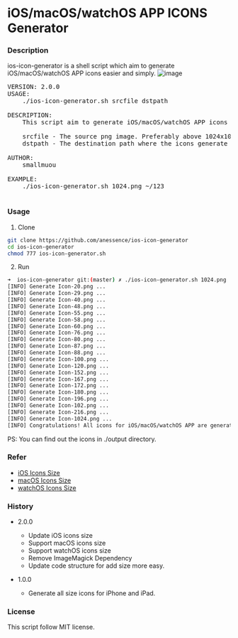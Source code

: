 # iOS/macOS/watchOS APP ICONS Generator

### Description
ios-icon-generator is a shell script which aim to generate iOS/macOS/watchOS APP icons easier and simply.
![image](https://github.com/anessence/ios-icon-generator/blob/master/ios-icon-generator.gif)
<pre>
VERSION: 2.0.0
USAGE:
    ./ios-icon-generator.sh srcfile dstpath

DESCRIPTION:
    This script aim to generate iOS/macOS/watchOS APP icons easier and simply.

    srcfile - The source png image. Preferably above 1024x1024
    dstpath - The destination path where the icons generate to.

AUTHOR:
    smallmuou<smallmuou@163.com>

EXAMPLE:
    ./ios-icon-generator.sh 1024.png ~/123

</pre>

### Usage

1. Clone
```bash
git clone https://github.com/anessence/ios-icon-generator
cd ios-icon-generator
chmod 777 ios-icon-generator.sh
```

2. Run
	
```bash
➜  ios-icon-generator git:(master) ✗ ./ios-icon-generator.sh 1024.png ./output
[INFO] Generate Icon-20.png ...
[INFO] Generate Icon-29.png ...
[INFO] Generate Icon-40.png ...
[INFO] Generate Icon-48.png ...
[INFO] Generate Icon-55.png ...
[INFO] Generate Icon-58.png ...
[INFO] Generate Icon-60.png ...
[INFO] Generate Icon-76.png ...
[INFO] Generate Icon-80.png ...
[INFO] Generate Icon-87.png ...
[INFO] Generate Icon-88.png ...
[INFO] Generate Icon-100.png ...
[INFO] Generate Icon-120.png ...
[INFO] Generate Icon-152.png ...
[INFO] Generate Icon-167.png ...
[INFO] Generate Icon-172.png ...
[INFO] Generate Icon-180.png ...
[INFO] Generate Icon-196.png ...
[INFO] Generate Icon-102.png ...
[INFO] Generate Icon-216.png ...
[INFO] Generate Icon-1024.png ...
[INFO] Congratulations! All icons for iOS/macOS/watchOS APP are generated to the directory: ./output.
```
PS: You can find out the icons in ./output directory.

### Refer
* [iOS Icons Size](https://developer.apple.com/design/human-interface-guidelines/ios/icons-and-images/app-icon/)
* [macOS Icons Size](https://developer.apple.com/design/human-interface-guidelines/macos/icons-and-images/app-icon/)	
* [watchOS Icons Size](https://developer.apple.com/design/human-interface-guidelines/watchos/icons-and-images/home-screen-icons/)

### History
* 2.0.0
    * Update iOS icons size
    * Support macOS icons size
    * Support watchOS icons size
    * Remove ImageMagick Dependency
    * Update code structure for add size more easy.

* 1.0.0
	* Generate all size icons for iPhone and iPad.

### License
This script follow MIT license.
